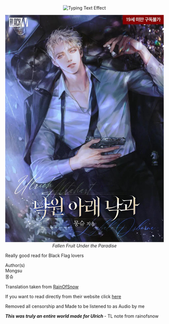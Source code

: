 <div align="center">
<!--
Font: Merriweather (Elegant Serif)
Color: #E5E4E2 (Platinum/Pale Silver)
Size: 28px
-->
<img src="https://readme-typing-svg.herokuapp.com?font=Merriweather&size=28&pause=500&color=E5E4E2&center=true&width=600&lines=Fallen+Fruit+under+the+paradise" alt="Typing Text Effect" />
</div>

<p align="center">
  <img src="./assets/fallenfruit.jpeg" alt="Fallen Fruit" style="max-width:100%;height:auto;" />
  <br>
  <em>Fallen Fruit Under the Paradise</em>
</p>

Really good read for Black Flag lovers

Author(s)
<br>
Mongsu<br>
몽슈


Translation taken from [RainOfSnow](https://rainofsnow.com/)

If you want to read directly from their website click [here](https://rainofsnow.com/the-fallen-fruit-under-the-paradise/)


Removed all censorship and Made to be listened to as Audio by me


<i> <b> This was truly an entire world made for Ulrich </b> </i>- TL note from rainofsnow

